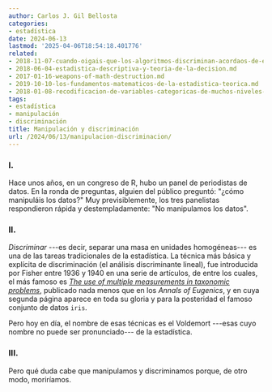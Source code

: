 ```yaml
---
author: Carlos J. Gil Bellosta
categories:
- estadística
date: 2024-06-13
lastmod: '2025-04-06T18:54:18.401776'
related:
- 2018-11-07-cuando-oigais-que-los-algoritmos-discriminan-acordaos-de-esto-que-cuento-hoy.md
- 2018-06-04-estadistica-descriptiva-y-teoria-de-la-decision.md
- 2017-01-16-weapons-of-math-destruction.md
- 2019-10-10-los-fundamentos-matematicos-de-la-estadistica-teorica.md
- 2018-01-08-recodificacion-de-variables-categoricas-de-muchos-niveles-ayuda.md
tags:
- estadística
- manipulación
- discriminación
title: Manipulación y discriminación
url: /2024/06/13/manipulacion-discriminacion/
---
```


### I.

Hace unos años, en un congreso de R, hubo un panel de periodistas de datos. En la ronda de preguntas, alguien del público preguntó: "¿cómo manipuláis los datos?" Muy previsiblemente, los tres panelistas respondieron rápida y destempladamente: "No manipulamos los datos".


### II.

_Discriminar_ ---es decir, separar una masa en unidades homogéneas--- es una de las tareas tradicionales de la estadística. La técnica más básica y explícita de discriminación (el análisis discriminante lineal), fue introducida por Fisher entre 1936 y 1940 en una serie de artículos, de entre los cuales, el más famoso es
[_The use of multiple measurements in taxonomic problems_](https://lgross.utk.edu/Math589Fall2020/RAFisher1936measurementsFlowerTaxa.pdf),
publicado nada menos que en los _Annals of Eugenics_, y en cuya segunda página aparece en toda su gloria y para la posteridad el famoso conjunto de datos `iris`.

Pero hoy en día, el nombre de esas técnicas es el Voldemort ---esas cuyo nombre no puede ser pronunciado--- de la estadística.

### III.

Pero qué duda cabe que manipulamos y discriminamos porque, de otro modo, moriríamos.